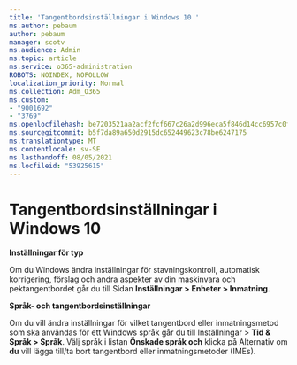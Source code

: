 ```yaml
---
title: 'Tangentbordsinställningar i Windows 10 '
ms.author: pebaum
author: pebaum
manager: scotv
ms.audience: Admin
ms.topic: article
ms.service: o365-administration
ROBOTS: NOINDEX, NOFOLLOW
localization_priority: Normal
ms.collection: Adm_O365
ms.custom:
- "9001692"
- "3769"
ms.openlocfilehash: be7203521aa2acf2fcf667c26a2d996eca5f846d14cc6957c0fde6b82d887aa8
ms.sourcegitcommit: b5f7da89a650d2915dc652449623c78be6247175
ms.translationtype: MT
ms.contentlocale: sv-SE
ms.lasthandoff: 08/05/2021
ms.locfileid: "53925615"
---
```

# <a name="keyboard-settings-in-windows-10"></a>Tangentbordsinställningar i Windows 10

**Inställningar för typ**

Om du Windows ändra inställningar för stavningskontroll, automatisk korrigering, förslag och andra aspekter av din maskinvara och pektangentbordet går du till Sidan **Inställningar > Enheter > Inmatning**. 

**Språk- och tangentbordsinställningar**

Om du vill ändra inställningar för vilket tangentbord eller inmatningsmetod som ska användas för ett Windows språk går du till Inställningar > **Tid & Språk > Språk**. Välj språk i listan **Önskade språk och** klicka på Alternativ om **du** vill lägga till/ta bort tangentbord eller inmatningsmetoder (IMEs).
